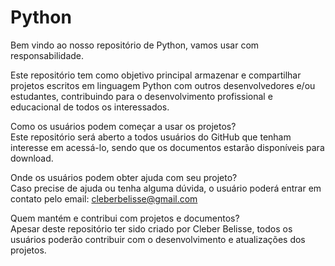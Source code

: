 # Python
Bem vindo ao nosso repositório de Python, vamos usar com responsabilidade.

Este repositório tem como objetivo principal armazenar e compartilhar projetos escritos em linguagem Python com outros desenvolvedores e/ou estudantes, contribuindo para o desenvolvimento profissional e educacional de todos os interessados.

Como os usuários podem começar a usar os projetos?</br>
Este repositório será aberto a todos usuários do GitHub que tenham interesse em acessá-lo, sendo que os documentos estarão disponíveis para download.

Onde os usuários podem obter ajuda com seu projeto?</br>
Caso precise de ajuda ou tenha alguma dúvida, o usuário poderá entrar em contato pelo email: cleberbelisse@gmail.com

Quem mantém e contribui com projetos e documentos?</br>
Apesar deste repositório ter sido criado por Cleber Belisse, todos os usuários poderão contribuir com o desenvolvimento e atualizações dos projetos.
